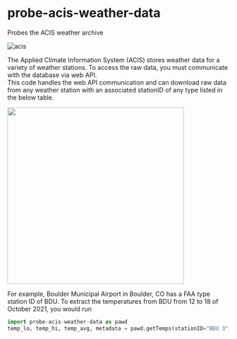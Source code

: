 # probe-acis-weather-data
Probes the ACIS weather archive

![acis](https://user-images.githubusercontent.com/39776793/138525358-4a464343-93bf-46f7-8728-c474ed270fc8.png)

The Applied Climate Information System (ACIS) stores weather data for a variety of weather stations. To access the raw data, you must communicate with the database via web API.  
This code handles the web API communication and can download raw data from any weather station with an associated stationID of any type listed in the below table.

<img src="https://user-images.githubusercontent.com/39776793/138525373-6b6faa83-68cd-41c4-b502-09de0a99e1ac.PNG" width="400">

For example, Boulder Municipal Airport in Boulder, CO has a FAA type station ID of BDU.
To extract the temperatures from BDU from 12 to 18 of October 2021, you would run
```python
import probe-acis-weather-data as pawd
temp_lo, temp_hi, temp_avg, metadata = pawd.getTemps(stationID="BDU 3", startdate="2021-10-12", enddate="2021-10-18")
```
